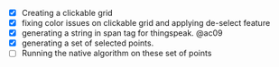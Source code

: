- [x] Creating a clickable grid
- [x] fixing color issues on clickable grid and applying de-select feature
- [x] generating a string in span tag for thingspeak. @ac09
- [x] generating a set of selected points.
- [ ] Running the native algorithm on these set of points
